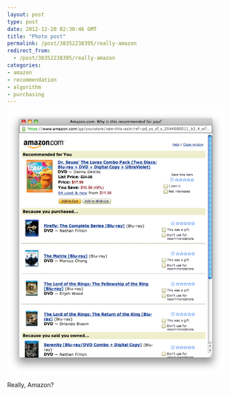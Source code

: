 ```yaml
---
layout: post
type: post
date: 2012-12-20 02:30:46 GMT
title: "Photo post"
permalink: /post/38352238395/really-amazon
redirect_from: 
  - /post/38352238395/really-amazon
categories:
- amazon
- recommendation
- algorithm
- purchasing
---
```

![](/assets/images/tumblr_mf7n3jUjl21qb098no1_1280.png)

<p>Really, Amazon?</p>